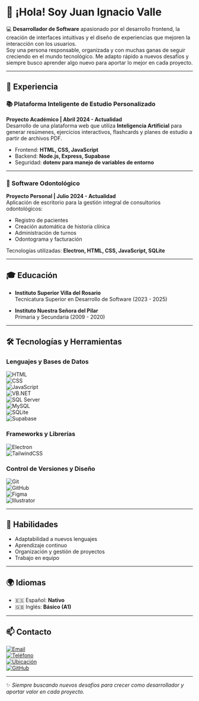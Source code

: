 # 👋 ¡Hola! Soy Juan Ignacio Valle

💻 **Desarrollador de Software** apasionado por el desarrollo frontend, la creación de interfaces intuitivas y el diseño de experiencias que mejoren la interacción con los usuarios.  
Soy una persona responsable, organizada y con muchas ganas de seguir creciendo en el mundo tecnológico. Me adapto rápido a nuevos desafíos y siempre busco aprender algo nuevo para aportar lo mejor en cada proyecto.  

---

## 🚀 Experiencia

### 📚 Plataforma Inteligente de Estudio Personalizado  
**Proyecto Académico | Abril 2024 - Actualidad**  
Desarrollo de una plataforma web que utiliza **Inteligencia Artificial** para generar resúmenes, ejercicios interactivos, flashcards y planes de estudio a partir de archivos PDF.  
- Frontend: **HTML, CSS, JavaScript**  
- Backend: **Node.js, Express, Supabase**  
- Seguridad: **dotenv para manejo de variables de entorno**  

---

### 🦷 Software Odontológico  
**Proyecto Personal | Julio 2024 - Actualidad**  
Aplicación de escritorio para la gestión integral de consultorios odontológicos:  
- Registro de pacientes  
- Creación automática de historia clínica  
- Administración de turnos  
- Odontograma y facturación  

Tecnologías utilizadas: **Electron, HTML, CSS, JavaScript, SQLite**  

---

## 🎓 Educación

- **Instituto Superior Villa del Rosario**  
  Tecnicatura Superior en Desarrollo de Software (2023 - 2025)  

- **Instituto Nuestra Señora del Pilar**  
  Primaria y Secundaria (2009 - 2020)  

---

## 🛠️ Tecnologías y Herramientas

### Lenguajes y Bases de Datos
![HTML](https://img.shields.io/badge/HTML5-E34F26?style=for-the-badge&logo=html5&logoColor=white)  
![CSS](https://img.shields.io/badge/CSS3-1572B6?style=for-the-badge&logo=css3&logoColor=white)  
![JavaScript](https://img.shields.io/badge/JavaScript-F7DF1E?style=for-the-badge&logo=javascript&logoColor=black)  
![VB.NET](https://img.shields.io/badge/VB.NET-512BD4?style=for-the-badge&logo=.net&logoColor=white)  
![SQL Server](https://img.shields.io/badge/SQL%20Server-CC2927?style=for-the-badge&logo=microsoftsqlserver&logoColor=white)  
![MySQL](https://img.shields.io/badge/MySQL-005C84?style=for-the-badge&logo=mysql&logoColor=white)  
![SQLite](https://img.shields.io/badge/SQLite-003B57?style=for-the-badge&logo=sqlite&logoColor=white)  
![Supabase](https://img.shields.io/badge/Supabase-3ECF8E?style=for-the-badge&logo=supabase&logoColor=white)  

### Frameworks y Librerías
![Electron](https://img.shields.io/badge/Electron-47848F?style=for-the-badge&logo=electron&logoColor=white)  
![TailwindCSS](https://img.shields.io/badge/Tailwind_CSS-38B2AC?style=for-the-badge&logo=tailwind-css&logoColor=white)  

### Control de Versiones y Diseño
![Git](https://img.shields.io/badge/Git-F05032?style=for-the-badge&logo=git&logoColor=white)  
![GitHub](https://img.shields.io/badge/GitHub-181717?style=for-the-badge&logo=github&logoColor=white)  
![Figma](https://img.shields.io/badge/Figma-F24E1E?style=for-the-badge&logo=figma&logoColor=white)  
![Illustrator](https://img.shields.io/badge/Adobe%20Illustrator-FF9A00?style=for-the-badge&logo=adobeillustrator&logoColor=white)  

---

## 🌱 Habilidades

- Adaptabilidad a nuevos lenguajes  
- Aprendizaje continuo  
- Organización y gestión de proyectos  
- Trabajo en equipo  

---

## 🌍 Idiomas

- 🇪🇸 Español: **Nativo**  
- 🇬🇧 Inglés: **Básico (A1)**  

---

## 📫 Contacto

[![Email](https://img.shields.io/badge/Email-D14836?style=for-the-badge&logo=gmail&logoColor=white)](mailto:juanignaciovalle84@gmail.com)  
[![Teléfono](https://img.shields.io/badge/Teléfono-25D366?style=for-the-badge&logo=whatsapp&logoColor=white)](tel:+543572538359)  
[![Ubicación](https://img.shields.io/badge/Pilar%2C%20Córdoba-FF5733?style=for-the-badge&logo=google-maps&logoColor=white)]()  
[![GitHub](https://img.shields.io/badge/GitHub-181717?style=for-the-badge&logo=github&logoColor=white)](https://github.com/juanvalle17)  

---

✨ *Siempre buscando nuevos desafíos para crecer como desarrollador y aportar valor en cada proyecto.*  
